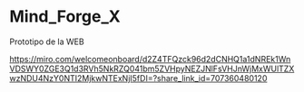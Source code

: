 # Mind_Forge_X
Prototipo de la WEB

https://miro.com/welcomeonboard/d2Z4TFQzck96d2dCNHQ1a1dNREk1WnVDSWY0ZGE3Q1d3RVh5NkRZQ041bm5ZVHpyNEZJNlFsVHJnWjMxWUlTZXwzNDU4NzY0NTI2MjkwNTExNjI5fDI=?share_link_id=707360480120